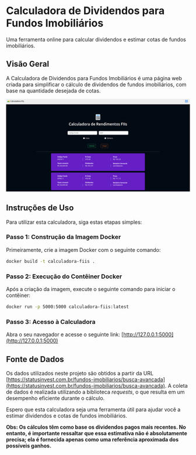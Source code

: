 # Calculadora de Dividendos para Fundos Imobiliários

Uma ferramenta online para calcular dividendos e estimar cotas de fundos imobiliários.

## Visão Geral

A Calculadora de Dividendos para Fundos Imobiliários é uma página web criada para simplificar o cálculo de dividendos de fundos imobiliários, com base na quantidade desejada de cotas.

![Screenshot](docs/homeScreen.png)

## Instruções de Uso

Para utilizar esta calculadora, siga estas etapas simples:

### Passo 1: Construção da Imagem Docker

Primeiramente, crie a imagem Docker com o seguinte comando:
```bash
docker build -t calculadora-fiis .
```

### Passo 2: Execução do Contêiner Docker

Após a criação da imagem, execute o seguinte comando para iniciar o contêiner:
```bash
docker run -p 5000:5000 calculadora-fiis:latest
```

### Passo 3: Acesso à Calculadora

Abra o seu navegador e acesse o seguinte link: [http://127.0.0.1:5000](http://127.0.0.1:5000)

## Fonte de Dados

Os dados utilizados neste projeto são obtidos a partir da URL [https://statusinvest.com.br/fundos-imobiliarios/busca-avancada](https://statusinvest.com.br/fundos-imobiliarios/busca-avancada). A coleta de dados é realizada utilizando a biblioteca *requests*, o que resulta em um desempenho eficiente durante o cálculo.

Espero que esta calculadora seja uma ferramenta útil para ajudar você a estimar dividendos e cotas de fundos imobiliários.

**Obs: Os cálculos têm como base os dividendos pagos mais recentes. No entanto, é importante ressaltar que essa estimativa não é absolutamente precisa; ela é fornecida apenas como uma referência aproximada dos possíveis ganhos.**
